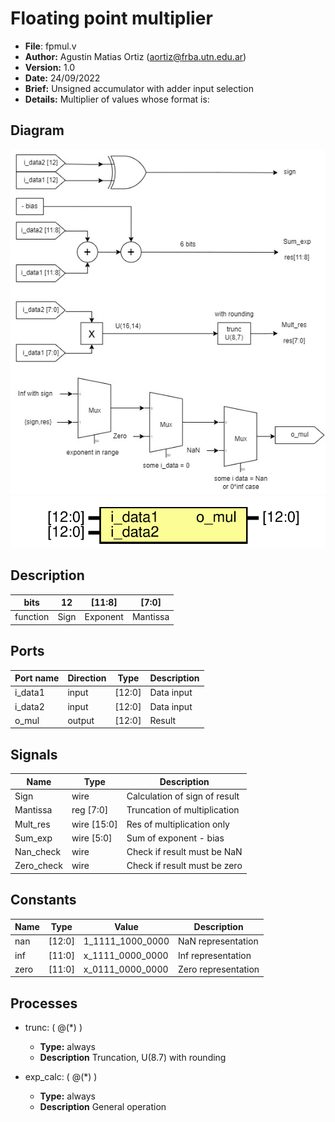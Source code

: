 # Floating point multiplier

- **File**: fpmul.v
- **Author:** Agustin Matias Ortiz (aortiz@frba.utn.edu.ar)
- **Version:** 1.0
- **Date:** 24/09/2022
- **Brief:** Unsigned accumulator with adder input selection
- **Details:** Multiplier of values whose format is: 
## Diagram

![Diagram](xtras/ej1.jpg)
![Diagram](fpmul.svg "Diagram")
## Description
      
 |bits    |  12  |  [11:8]  |   [7:0]  |
 |---     |---   |---       |---       |
 |function| Sign | Exponent | Mantissa |
      

## Ports

| Port name | Direction | Type   | Description |
| --------- | --------- | ------ | ----------- |
| i_data1   | input     | [12:0] | Data input  |
| i_data2   | input     | [12:0] | Data input  |
| o_mul     | output    | [12:0] | Result      |
## Signals

| Name       | Type              | Description                   |
| ---------- | ----------------- | ----------------------------- |
| Sign       | wire              | Calculation of sign of result |
| Mantissa   | reg         [7:0] | Truncation of multiplication  |
| Mult_res   | wire [15:0]       | Res of multiplication only    |
| Sum_exp    | wire [5:0]        | Sum of exponent - bias        |
| Nan_check  | wire              | Check if result must be NaN   |
| Zero_check | wire              | Check if result must be zero  |
## Constants

|Name	|Type	|Value	|Description|
|---	|---	|---	|---|
|nan	|[12:0]	|1_1111_1000_0000	|NaN representation|
|inf	|[11:0]	|x_1111_0000_0000	|Inf representation|
|zero|[11:0]	|x_0111_0000_0000	|Zero representation|

## Processes
- trunc: ( @(*) )
  - **Type:** always
  - **Description**
  Truncation, U(8.7) with rounding 

- exp_calc: ( @(*) )
  - **Type:** always
  - **Description**
  General operation 
